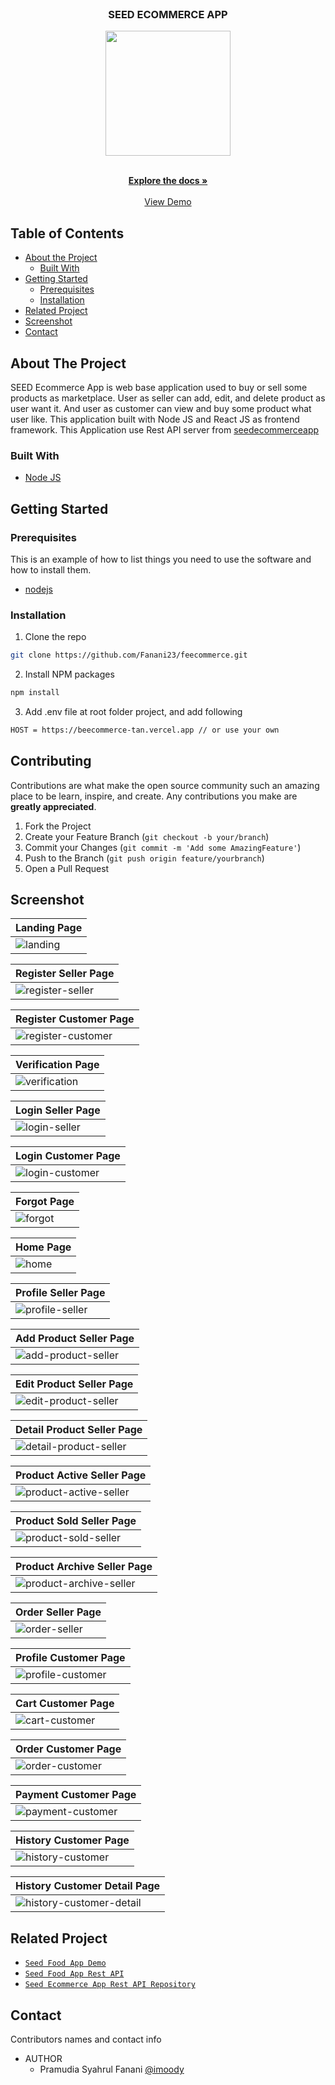 <br />
<p align="center">

  <h3 align="center">SEED ECOMMERCE APP</h3>
  <p align="center">
    <image align="center" width="200" src='./public/demo/logo.png' />
  </p>

  <p align="center">
    <br />
    <a href="https://github.com/Fanani23/fefoodapp.git"><strong>Explore the docs »</strong></a>
    <br />
    <br />
    <a href="https://feecommerce.vercel.app/">View Demo</a>
  </p>
</p>

<!-- TABLE OF CONTENTS -->

## Table of Contents

- [About the Project](#about-the-project)
  - [Built With](#built-with)
- [Getting Started](#getting-started)
  - [Prerequisites](#prerequisites)
  - [Installation](#installation)
- [Related Project](#related-project)
- [Screenshot](#screenshot)
- [Contact](#contact)

<!-- ABOUT THE PROJECT -->

## About The Project

SEED Ecommerce App is web base application used to buy or sell some products as marketplace. User as seller can add, edit, and delete product as user want it. And user as customer can view and buy some product what user like. This application built with Node JS and React JS as frontend framework.
This Application use Rest API server from [seedecommerceapp](https://beecommerce-tan.vercel.app/)

### Built With

- [Node JS](https://nodejs.org/en/docs/)

<!-- GETTING STARTED -->

## Getting Started

### Prerequisites

This is an example of how to list things you need to use the software and how to install them.

- [nodejs](https://nodejs.org/en/download/)

### Installation

1. Clone the repo

```sh
git clone https://github.com/Fanani23/feecommerce.git
```

2. Install NPM packages

```sh
npm install
```

3. Add .env file at root folder project, and add following

```sh
HOST = https://beecommerce-tan.vercel.app // or use your own

```

<!-- CONTRIBUTING -->

## Contributing

Contributions are what make the open source community such an amazing place to be learn, inspire, and create. Any contributions you make are **greatly appreciated**.

1. Fork the Project
2. Create your Feature Branch (`git checkout -b your/branch`)
3. Commit your Changes (`git commit -m 'Add some AmazingFeature'`)
4. Push to the Branch (`git push origin feature/yourbranch`)
5. Open a Pull Request

<!-- SCREENSHOT -->

## Screenshot

| Landing Page                                              |
| --------------------------------------------------------- |
| ![landing](/public/demo/main.png?raw=true "Landing Page") |

| Register Seller Page                                                                 |
| ------------------------------------------------------------------------------------ |
| ![register-seller](/public/demo/register-seller.png?raw=true "Register Seller Page") |

| Register Customer Page                                                                     |
| ------------------------------------------------------------------------------------------ |
| ![register-customer](/public/demo/register-customer.png?raw=true "Register Customer Page") |

| Verification Page                                                           |
| --------------------------------------------------------------------------- |
| ![verification](/public/demo/verification.png?raw=true "Verification Page") |

| Login Seller Page                                                           |
| --------------------------------------------------------------------------- |
| ![login-seller](/public/demo/login-seller.png?raw=true "Login Seller Page") |

| Login Customer Page                                                               |
| --------------------------------------------------------------------------------- |
| ![login-customer](/public/demo/login-customer.png?raw=true "Login Customer Page") |

| Forgot Page                                               |
| --------------------------------------------------------- |
| ![forgot](/public/demo/forgot.png?raw=true "Forgot Page") |

| Home Page                                           |
| --------------------------------------------------- |
| ![home](/public/demo/home.png?raw=true "Home Page") |

| Profile Seller Page                                                                |
| ---------------------------------------------------------------------------------- |
| ![profile-seller](/public/demo/profile-sellerr.png?raw=true "Profile Seller Page") |

| Add Product Seller Page                                                                |
| -------------------------------------------------------------------------------------- |
| ![add-product-seller](/public/demo/add-product.png?raw=true "Add Product Seller Page") |

| Edit Product Seller Page                                                                  |
| ----------------------------------------------------------------------------------------- |
| ![edit-product-seller](/public/demo/edit-product.png?raw=true "Edit Product Seller Page") |

| Detail Product Seller Page                                                                      |
| ----------------------------------------------------------------------------------------------- |
| ![detail-product-seller](/public/demo/detail-product.png?raw=true "Detail Product Seller Page") |

| Product Active Seller Page                                                                       |
| ------------------------------------------------------------------------------------------------ |
| ![product-active-seller](/public/demo/product-activee.png?raw=true "Product Active Seller Page") |

| Product Sold Seller Page                                                                   |
| ------------------------------------------------------------------------------------------ |
| ![product-sold-seller](/public/demo/product-soldd.png?raw=true "Product Sold Seller Page") |

| Product Archive Seller Page                                                                          |
| ---------------------------------------------------------------------------------------------------- |
| ![product-archive-seller](/public/demo/product-archivedd.png?raw=true "Product Archive Seller Page") |

| Order Seller Page                                                           |
| --------------------------------------------------------------------------- |
| ![order-seller](/public/demo/order-seller.png?raw=true "Order Seller Page") |

| Profile Customer Page                                                                    |
| ---------------------------------------------------------------------------------------- |
| ![profile-customer](/public/demo/profile-customerr.png?raw=true "Profile Customer Page") |

| Cart Customer Page                                                             |
| ------------------------------------------------------------------------------ |
| ![cart-customer](/public/demo/cart-customer.png?raw=true "Cart Customer Page") |

| Order Customer Page                                                               |
| --------------------------------------------------------------------------------- |
| ![order-customer](/public/demo/order-customer.png?raw=true "Order Customer Page") |

| Payment Customer Page                                                          |
| ------------------------------------------------------------------------------ |
| ![payment-customer](/public/demo/payment.png?raw=true "Payment Customer Page") |

| History Customer Page                                                                    |
| ---------------------------------------------------------------------------------------- |
| ![history-customer](/public/demo/history-customerr.png?raw=true "History Customer Page") |

| History Customer Detail Page                                                                                 |
| ------------------------------------------------------------------------------------------------------------ |
| ![history-customer-detail](/public/demo/history-customer-detail.png?raw=true "History Customer Detail Page") |

<!-- RELATED PROJECT -->

## Related Project

- [`Seed Food App Demo`](https://feecommerce.vercel.app/)
- [`Seed Food App Rest API`](https://beecommerce-tan.vercel.app/)
- [`Seed Ecommerce App Rest API Repository`](https://github.com/Fanani23/feecommerce.git)

<!-- CONTACT -->

## Contact

Contributors names and contact info

- AUTHOR
  - Pramudia Syahrul Fanani [@imoody](https://github.com/Fanani23/)
